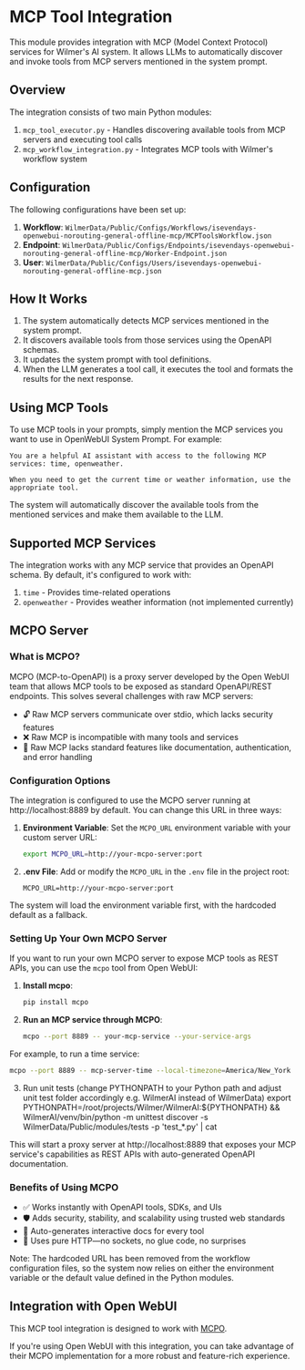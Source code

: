 # MCP Tool Integration

This module provides integration with MCP (Model Context Protocol) services for Wilmer's AI system. It allows LLMs to automatically discover and invoke tools from MCP servers mentioned in the system prompt.

## Overview

The integration consists of two main Python modules:

1. `mcp_tool_executor.py` - Handles discovering available tools from MCP servers and executing tool calls
2. `mcp_workflow_integration.py` - Integrates MCP tools with Wilmer's workflow system

## Configuration

The following configurations have been set up:

1. **Workflow**: `WilmerData/Public/Configs/Workflows/isevendays-openwebui-norouting-general-offline-mcp/MCPToolsWorkflow.json`
2. **Endpoint**: `WilmerData/Public/Configs/Endpoints/isevendays-openwebui-norouting-general-offline-mcp/Worker-Endpoint.json`
3. **User**: `WilmerData/Public/Configs/Users/isevendays-openwebui-norouting-general-offline-mcp.json`

## How It Works

1. The system automatically detects MCP services mentioned in the system prompt.
2. It discovers available tools from those services using the OpenAPI schemas.
3. It updates the system prompt with tool definitions.
4. When the LLM generates a tool call, it executes the tool and formats the results for the next response.

## Using MCP Tools

To use MCP tools in your prompts, simply mention the MCP services you want to use in OpenWebUI System Prompt. For example:

```
You are a helpful AI assistant with access to the following MCP services: time, openweather.

When you need to get the current time or weather information, use the appropriate tool.
```

The system will automatically discover the available tools from the mentioned services and make them available to the LLM.

## Supported MCP Services

The integration works with any MCP service that provides an OpenAPI schema. By default, it's configured to work with:

1. `time` - Provides time-related operations
2. `openweather` - Provides weather information (not implemented currently)

## MCPO Server

### What is MCPO?

MCPO (MCP-to-OpenAPI) is a proxy server developed by the Open WebUI team that allows MCP tools to be exposed as standard OpenAPI/REST endpoints. This solves several challenges with raw MCP servers:

- 🔓 Raw MCP servers communicate over stdio, which lacks security features
- ❌ Raw MCP is incompatible with many tools and services
- 🧩 Raw MCP lacks standard features like documentation, authentication, and error handling

### Configuration Options

The integration is configured to use the MCPO server running at http://localhost:8889 by default. You can change this URL in three ways:

1. **Environment Variable**: Set the `MCPO_URL` environment variable with your custom server URL:
   ```bash
   export MCPO_URL=http://your-mcpo-server:port
   ```

2. **.env File**: Add or modify the `MCPO_URL` in the `.env` file in the project root:
   ```
   MCPO_URL=http://your-mcpo-server:port
   ```

The system will load the environment variable first, with the hardcoded default as a fallback.

### Setting Up Your Own MCPO Server

If you want to run your own MCPO server to expose MCP tools as REST APIs, you can use the `mcpo` tool from Open WebUI:

1. **Install mcpo**:
   ```bash
   pip install mcpo
   ```

2. **Run an MCP service through MCPO**:
   ```bash
   mcpo --port 8889 -- your-mcp-service --your-service-args
   ```

For example, to run a time service:
```bash
mcpo --port 8889 -- mcp-server-time --local-timezone=America/New_York
```

3. Run unit tests
(change PYTHONPATH to your Python path and adjust unit test folder accordingly e.g. WilmerAI instead of WilmerData)
export PYTHONPATH=/root/projects/Wilmer/WilmerAI:${PYTHONPATH} && WilmerAI/venv/bin/python -m unittest discover -s WilmerData/Public/modules/tests -p 'test_*.py' | cat

This will start a proxy server at http://localhost:8889 that exposes your MCP service's capabilities as REST APIs with auto-generated OpenAPI documentation.

### Benefits of Using MCPO

- ✅ Works instantly with OpenAPI tools, SDKs, and UIs
- 🛡 Adds security, stability, and scalability using trusted web standards
- 🧠 Auto-generates interactive docs for every tool
- 🔌 Uses pure HTTP—no sockets, no glue code, no surprises

Note: The hardcoded URL has been removed from the workflow configuration files, so the system now relies on either the environment variable or the default value defined in the Python modules.

## Integration with Open WebUI

This MCP tool integration is designed to work with [MCPO](https://github.com/open-webui/mcpo).

If you're using Open WebUI with this integration, you can take advantage of their MCPO implementation for a more robust and feature-rich experience. 